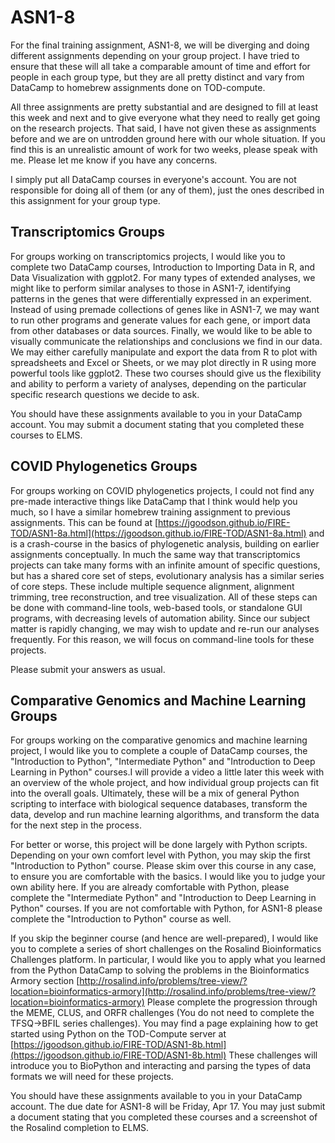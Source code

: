 # ASN1-8

For the final training assignment, ASN1-8, we will be diverging and doing different assignments depending on your group project. I have tried to ensure that these will all take a comparable amount of time and effort for people in each group type, but they are all pretty distinct and vary from DataCamp to homebrew assignments done on TOD-compute. 

All three assignments are pretty substantial and are designed to fill at least this week and next and to give everyone what they need to really get going on the research projects. That said, I have not given these as assignments before and we are on untrodden ground here with our whole situation. If you find this is an unrealistic amount of work for two weeks, please speak with me. Please let me know if you have any concerns.

I simply put all DataCamp courses in everyone's account. You are not responsible for doing all of them (or any of them), just the ones described in this assignment for your group type.

## Transcriptomics Groups

For groups working on transcriptomics projects, I would like you to complete two DataCamp courses, Introduction to Importing Data in R, and Data Visualization with ggplot2. For many types of extended analyses, we might like to perform similar analyses to those in ASN1-7, identifying patterns in the genes that were differentially expressed in an experiment. Instead of using premade collections of genes like in ASN1-7, we may want to run other programs and generate values for each gene, or import data from other databases or data sources. Finally, we would like to be able to visually communicate the relationships and conclusions we find in our data. We may either carefully manipulate and export the data from R to plot with spreadsheets and Excel or Sheets, or we may plot directly in R using more powerful tools like ggplot2. These two courses should give us the flexibility and ability to perform a variety of analyses, depending on the particular specific research questions we decide to ask.

You should have these assignments available to you in your DataCamp account. You may submit a document stating that you completed these courses to ELMS.

## COVID Phylogenetics Groups

For groups working on COVID phylogenetics projects, I could not find any pre-made interactive things like DataCamp that I think would help you much, so I have a similar homebrew training assignment to previous assignments. This can be found at [https://jgoodson.github.io/FIRE-TOD/ASN1-8a.html](https://jgoodson.github.io/FIRE-TOD/ASN1-8a.html)  and is a crash-course in the basics of phylogenetic analysis, building on earlier assignments conceptually. In much the same way that transcriptomics projects can take many forms with an infinite amount of specific questions, but has a shared core set of steps, evolutionary analysis has a similar series of core steps. These include multiple sequence alignment, alignment trimming, tree reconstruction, and tree visualization. All of these steps can be done with command-line tools, web-based tools, or standalone GUI programs, with decreasing levels of automation ability. Since our subject matter is rapidly changing, we may wish to update and re-run our analyses frequently. For this reason, we will focus on command-line tools for these projects.

Please submit your answers as usual.

## Comparative Genomics and Machine Learning Groups

For groups working on the comparative genomics and machine learning project, I would like you to complete a couple of DataCamp courses, the "Introduction to Python", "Intermediate Python" and "Introduction to Deep Learning in Python" courses.I will provide a video a little later this week with an overview of the whole project, and how individual group projects can fit into the overall goals. Ultimately, these will be a mix of general Python scripting to interface with biological sequence databases, transform the data, develop and run machine learning algorithms, and transform the data for the next step in the process.

For better or worse, this project will be done largely with Python scripts. Depending on your own comfort level with Python, you may skip the first "Introduction to Python" course. Please skim over this course in any case, to ensure you are comfortable with the basics. I would like you to judge your own ability here. If you are already comfortable with Python, please complete the "Intermediate Python" and "Introduction to Deep Learning in Python" courses.  If you are not comfortable with Python, for ASN1-8 please complete the "Introduction to Python" course as well. 

If you skip the beginner course (and hence are well-prepared), I would like you to complete a series of short challenges on the Rosalind Bioinformatics Challenges platform. In particular, I would like you to apply what you learned from the Python DataCamp to solving the problems in the Bioinformatics Armory section [http://rosalind.info/problems/tree-view/?location=bioinformatics-armory](http://rosalind.info/problems/tree-view/?location=bioinformatics-armory) Please complete the progression through the MEME, CLUS, and ORFR challenges (You do not need to complete the TFSQ->BFIL series challenges). You may find a page explaining how to get started using Python on the TOD-Compute server at [https://jgoodson.github.io/FIRE-TOD/ASN1-8b.html](https://jgoodson.github.io/FIRE-TOD/ASN1-8b.html) These challenges will introduce you to BioPython and interacting and parsing the types of data formats we will need for these projects.

You should have these assignments available to you in your DataCamp account. The due date for ASN1-8 will be Friday, Apr 17. You may just submit a document stating that you completed these courses and a screenshot of the Rosalind completion to ELMS.